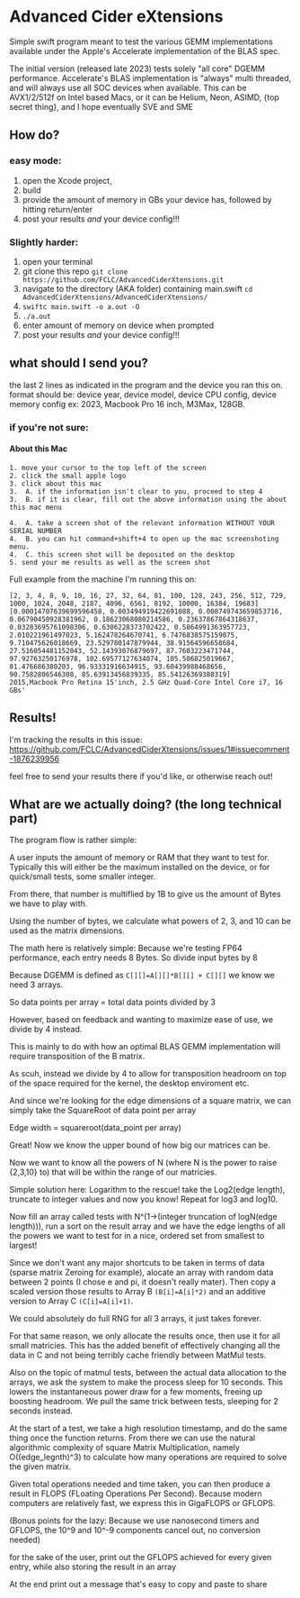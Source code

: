 #  Advanced Cider eXtensions

Simple swift program meant to test the various GEMM implementations available under the Apple's Accelerate implementation of the BLAS spec.

The initial version (released late 2023) tests solely "all core" DGEMM performance. Accelerate's BLAS implementation is "always" multi threaded, and will always use all SOC devices when available. This can be AVX1/2/512f on Intel based Macs, or it can be Helium, Neon, ASIMD, {top secret thing}, and I hope eventually SVE and SME

## How do?

### easy mode: 

1. open the Xcode project,
2. build
3. provide the amount of memory in GBs your device has, followed by hitting return/enter
4. post your results *and* your device config!!!

### Slightly harder: 

1. open your terminal 
2. git clone this repo `git clone https://github.com/FCLC/AdvancedCiderXtensions.git`
3. navigate to the directory (AKA folder) containing main.swift `cd AdvancedCiderXtensions/AdvancedCiderXtensions/`
4. `swiftc main.swift -o a.out -O`
5. `./a.out` 
6. enter amount of memory on device when prompted
7. post your results *and* your device config!!!

## what should I send you? 

the last 2 lines as indicated in the program and the device you ran this on.
format should be: device year, device model, device CPU config, device memory config 
ex: 2023, Macbook Pro 16 inch, M3Max, 128GB. 

### if you're not sure: 

#### About this Mac 

    1. move your cursor to the top left of the screen
    2. click the small apple logo 
    3. click about this mac
    3.  A. if the information isn't clear to you, proceed to step 4
    3.  B. if it is clear, fill out the above information using the about this mac menu
     
    4.  A. take a screen shot of the relevant information WITHOUT YOUR SERIAL NUMBER
    4.  B. you can hit command+shift+4 to open up the mac screenshoting menu. 
    4.  C. this screen shot will be deposited on the desktop 
    5. send your me results as well as the screen shot


Full example from the machine I'm running this on: 
```
[2, 3, 4, 8, 9, 10, 16, 27, 32, 64, 81, 100, 128, 243, 256, 512, 729, 1000, 1024, 2048, 2187, 4096, 6561, 8192, 10000, 16384, 19683]
[0.00014707639699596458, 0.003494919422691088, 0.008749743659853716, 0.06790450928381962, 0.18623068080214586, 0.23637867864318637, 0.03283695761098306, 0.6306228373702422, 0.5864991363957723, 2.010221961497023, 5.162478264670741, 6.7476838575159075, 9.710475626018669, 23.529780147879944, 38.91564596658684, 27.516054481152043, 52.14393076879697, 87.7603223471744, 97.92763250176978, 102.69577127634074, 105.506825019667, 81.476686380203, 96.93331916634915, 93.60439988468656, 90.7582806546308, 85.63913456839335, 85.54126369380319]
2015,Macbook Pro Retina 15'inch, 2.5 GHz Quad-Core Intel Core i7, 16 GBs'
```

## Results! 

I'm tracking the results in this issue: https://github.com/FCLC/AdvancedCiderXtensions/issues/1#issuecomment-1876239956 

feel free to send your results there if you'd like, or otherwise reach out! 


## What are we actually doing? (the long technical part)

The program flow is rather simple: 

A user inputs the amount of memory or RAM that they want to test for. Typically this will either be the maximum installed on the device, or for quick/small tests, some smaller integer. 

From there, that number is multiflied by 1B to give us the amount of Bytes we have to play with. 

Using the number of bytes, we calculate what powers of 2, 3, and 10 can be used as the matrix dimensions.

The math here is relatively simple: Because we're testing FP64 performance, each entry needs 8 Bytes.
So divide input bytes by 8

Because DGEMM is defined as `C[][]=A[][]*B[][] + C[][]` we know we need 3 arrays. 

So data points per array = total data points divided by 3

However, based on feedback and wanting to maximize ease of use, we divide by 4 instead. 

This is mainly to do with how an optimal BLAS GEMM implementation will require transposition of the B matrix. 

As scuh, instead we divide by 4 to allow for transposition headroom on top of the space required for the kernel, the desktop enviroment etc.

And since we're looking for the edge dimensions of a square matrix, we can simply take the SquareRoot of data point per array

Edge width = squareroot(data_point per array)

Great! Now we know the upper bound of how big our matrices can be. 

Now we want to know all the powers of N (where N is the power to raise {2,3,10} to) that will be within the range of our matricies. 

Simple solution here: Logarithm to the rescue! take the Log2(edge length), truncate to integer values and now you know! Repeat for log3 and log10. 

Now fill an array called tests with N^(1->(integer truncation of logN(edge length))), run a sort on the result array and we have the edge lengths of all the powers we want to test for in a nice, ordered set from smallest to largest!


Since we don't want any major shortcuts to be taken in terms of data (sparse matrix Zeroing for example), alocate an array with random data between 2 points (I chose e and pi, it doesn't really mater). Then copy a scaled version those results to Array B `(B[i]=A[i]*2)` and an additive version to Array C `(C[i]=A[i]+1)`. 

We could absolutely do full RNG for all 3 arrays, it just takes forever. 

For that same reason, we only allocate the results once, then use it for all small matricies. This has the added benefit of effectively changing all the data in C and not being terribly cache friendly between MatMul tests. 

Also on the topic of matmul tests, between the actual data allocation to the arrays, we ask the system to make the process sleep for 10 seconds. This lowers the instantaneous power draw for a few moments, freeing up boosting headroom. We pull the same trick between tests, sleeping for 2 seconds instead. 

At the start of a test, we take a high resolution timestamp, and do the same thing once the function returns. From there we can use the natural algorithmic complexity of square Matrix Multiplication, namely O((edge_legnth)^3) to calculate how many operations are required to solve the given matrix. 

Given total operations needed and time taken, you can then produce a result in FLOPS (FLoating Operations Per Second). Because modern computers are relatively fast, we express this in GigaFLOPS or GFLOPS. 

(Bonus points for the lazy: Because we use nanosecond timers and GFLOPS, the 10^9 and 10^-9 components cancel out, no conversion needed)

for the sake of the user, print out the GFLOPS achieved for every given entry, while also storing the result in an array 

At the end print out a message that's easy to copy and paste to share


